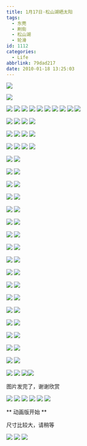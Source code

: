 ```yaml
---
title: 1月17日·松山湖晒太阳
tags:
  - 东莞
  - 刷街
  - 松山湖
  - 轮滑
id: 1112
categories:
  - Life
abbrlink: 79dad217
date: 2010-01-18 13:25:03
---
```

![](/images/2010/01/18_18_132503_12510.jpg) 
<!--more-->
![](/images/2010/01/18_18_132503_0_12511.jpg)

![](/images/2010/01/18_19_231240_13263.jpg)
![](/images/2010/01/18_19_231240_0_13264.jpg)
![](/images/2010/01/18_19_231240_1_13265.jpg)
![](/images/2010/01/18_19_231240_2_13266.jpg)
![](/images/2010/01/18_19_231240_3_13267.jpg)
![](/images/2010/01/18_19_231240_4_13268.jpg)
![](/images/2010/01/18_19_231240_5_13269.jpg)
![](/images/2010/01/18_19_231240_6_13270.jpg)
![](/images/2010/01/18_19_231240_7_13271.jpg)
![](/images/2010/01/18_19_231240_8_13272.jpg)

![](/images/2010/01/18_19_231905_13273.jpg)
![](/images/2010/01/18_19_231905_0_13274.jpg)
![](/images/2010/01/18_19_231905_1_13275.jpg)
![](/images/2010/01/18_19_231905_2_13276.jpg)

![](/images/2010/01/18_19_232324_13277.jpg)
![](/images/2010/01/18_19_232324_0_13278.jpg)
![](/images/2010/01/18_19_232324_1_13279.jpg)
![](/images/2010/01/18_19_232324_2_13280.jpg)

![](/images/2010/01/18_19_232826_13281.jpg)
![](/images/2010/01/18_19_232826_0_13282.jpg)
![](/images/2010/01/18_19_232826_1_13283.jpg)
![](/images/2010/01/18_19_232826_2_13284.jpg)

![](/images/2010/01/18_20_092524_13285.jpg)
![](/images/2010/01/18_20_092524_0_13286.jpg)

![](/images/2010/01/18_20_092829_13287.jpg)
![](/images/2010/01/18_20_092829_0_13288.jpg)

![](/images/2010/01/18_20_093241_13289.jpg)
![](/images/2010/01/18_20_093241_0_13290.jpg)

![](/images/2010/01/18_20_093323_13291.jpg)
![](/images/2010/01/18_20_093323_0_13292.jpg)

![](/images/2010/01/18_20_093416_13293.jpg)
![](/images/2010/01/18_20_093416_0_13294.jpg)

![](/images/2010/01/18_20_131317_13295.jpg)
![](/images/2010/01/18_20_131317_0_13296.jpg)

![](/images/2010/01/18_20_131357_13297.jpg)
![](/images/2010/01/18_20_131357_0_13298.jpg)

![](/images/2010/01/18_20_131417_13299.jpg)
![](/images/2010/01/18_20_131417_0_13300.jpg)

![](/images/2010/01/18_20_131435_13301.jpg)
![](/images/2010/01/18_20_131435_0_13302.jpg)

![](/images/2010/01/18_20_131458_13303.jpg)
![](/images/2010/01/18_20_131458_0_13304.jpg)

![](/images/2010/01/18_20_131531_13305.jpg)
![](/images/2010/01/18_20_131531_0_13306.jpg)

![](/images/2010/01/18_20_131547_13307.jpg)
![](/images/2010/01/18_20_131547_0_13308.jpg)

![](/images/2010/01/18_20_131610_13309.jpg)
![](/images/2010/01/18_20_131610_0_13310.jpg)

![](/images/2010/01/18_20_131656_13311.jpg)
![](/images/2010/01/18_20_131656_0_13312.jpg)

![](/images/2010/01/18_20_131716_13313.jpg)
![](/images/2010/01/18_20_131716_0_13314.jpg)

![](/images/2010/01/18_20_131739_13315.jpg)
![](/images/2010/01/18_20_131739_0_13316.jpg)

![](/images/2010/01/18_20_131758_13317.jpg)
![](/images/2010/01/18_20_131758_0_13318.jpg)

![](/images/2010/01/18_20_131824_13319.jpg)
![](/images/2010/01/18_20_131824_0_13320.jpg)
![](/images/2010/01/18_20_131824_1_13321.jpg)![](/images/2010/01/18_20_131824_2_13322.jpg)

图片发完了，谢谢欣赏

![](/images/2010/01/18_20_132013_13323.jpg)
![](/images/2010/01/18_20_132013_0_13324.jpg)
![](/images/2010/01/18_20_132013_1_13325.jpg)
![](/images/2010/01/18_20_132013_2_13326.jpg)
![](/images/2010/01/18_20_132013_3_13327.jpg)
![](/images/2010/01/18_20_132013_4_13328.jpg)

** 动画版开始 **

尺寸比较大，请稍等 

![](/images/2010/01/18_20_132150_13329.gif)
![](/images/2010/01/18_20_132351_13330.gif)
![](/images/2010/01/18_20_132351_0_13331.gif)